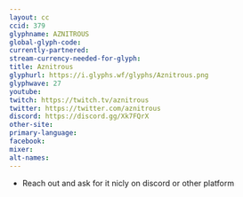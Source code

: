 ```yaml
---
layout: cc
ccid: 379
glyphname: AZNITROUS
global-glyph-code: 
currently-partnered: 
stream-currency-needed-for-glyph: 
title: Aznitrous
glyphurl: https://i.glyphs.wf/glyphs/Aznitrous.png
glyphwave: 27
youtube: 
twitch: https://twitch.tv/aznitrous
twitter: https://twitter.com/aznitrous
discord: https://discord.gg/Xk7FQrX
other-site: 
primary-language: 
facebook: 
mixer: 
alt-names: 
---
```

* Reach out and ask for it nicly on discord or other platform
